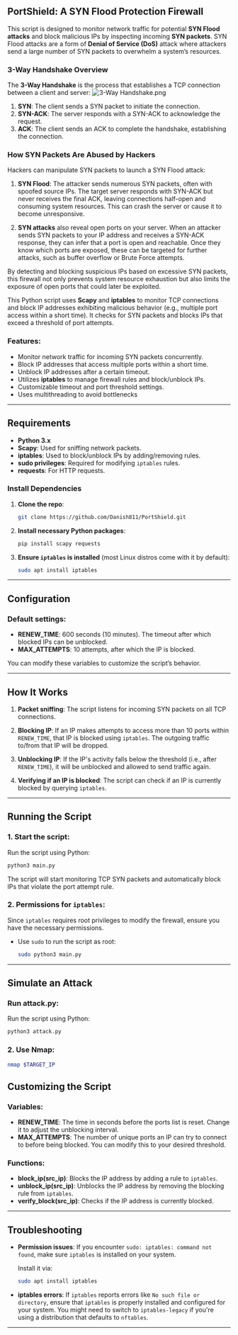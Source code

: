 ## PortShield: A SYN Flood Protection Firewall

This script is designed to monitor network traffic for potential **SYN Flood attacks** and block malicious IPs by inspecting incoming **SYN packets**. SYN Flood attacks are a form of **Denial of Service (DoS)** attack where attackers send a large number of SYN packets to overwhelm a system’s resources.

### 3-Way Handshake Overview

The **3-Way Handshake** is the process that establishes a TCP connection between a client and server:
![3-Way Handshake.png](https://github.com/user-attachments/assets/db256268-69c0-4aa6-83c3-4aff068b938a)

1. **SYN**: The client sends a SYN packet to initiate the connection.
2. **SYN-ACK**: The server responds with a SYN-ACK to acknowledge the request.
3. **ACK**: The client sends an ACK to complete the handshake, establishing the connection.

### How SYN Packets Are Abused by Hackers
Hackers can manipulate SYN packets to launch a SYN Flood attack:

1. **SYN Flood**: The attacker sends numerous SYN packets, often with spoofed source IPs. The target server responds with SYN-ACK but never receives the final ACK, leaving connections half-open and consuming system resources. This can crash the server or cause it to become unresponsive.

2. **SYN attacks** also reveal open ports on your server. When an attacker sends SYN packets to your IP address and receives a SYN-ACK response, they can infer that a port is open and reachable. Once they know which ports are exposed, these can be targeted for further attacks, such as buffer overflow or Brute Force attempts.

By detecting and blocking suspicious IPs based on excessive SYN packets, this firewall not only prevents system resource exhaustion but also limits the exposure of open ports that could later be exploited.

This Python script uses **Scapy** and **iptables** to monitor TCP connections and block IP addresses exhibiting malicious behavior (e.g., multiple port access within a short time). It checks for SYN packets and blocks IPs that exceed a threshold of port attempts.

### Features:
- Monitor network traffic for incoming SYN packets concurrently.
- Block IP addresses that access multiple ports within a short time.
- Unblock IP addresses after a certain timeout.
- Utilizes **iptables** to manage firewall rules and block/unblock IPs.
- Customizable timeout and port threshold settings.
- Uses multithreading to avoid bottlenecks

---

## Requirements
- **Python 3.x**
- **Scapy**: Used for sniffing network packets.
- **iptables**: Used to block/unblock IPs by adding/removing rules.
- **sudo privileges**: Required for modifying `iptables` rules.
- **requests**: For HTTP requests.

### Install Dependencies
1. **Clone the repo**:
    ```bash
    git clone https://github.com/Danish811/PortShield.git
    ```
1. **Install necessary Python packages**:
    ```bash
    pip install scapy requests
    ```

2. **Ensure `iptables` is installed** (most Linux distros come with it by default):
    ```bash
    sudo apt install iptables
    ```

---

## Configuration

### Default settings:
- **RENEW_TIME**: 600 seconds (10 minutes). The timeout after which blocked IPs can be unblocked.
- **MAX_ATTEMPTS**: 10 attempts, after which the IP is blocked.

You can modify these variables to customize the script’s behavior.

---

## How It Works

1. **Packet sniffing**: The script listens for incoming SYN packets on all TCP connections.
   
2. **Blocking IP**: If an IP makes attempts to access more than 10 ports within `RENEW_TIME`, that IP is blocked using `iptables`. The outgoing traffic to/from that IP will be dropped.

3. **Unblocking IP**: If the IP's activity falls below the threshold (i.e., after `RENEW_TIME`), it will be unblocked and allowed to send traffic again.

4. **Verifying if an IP is blocked**: The script can check if an IP is currently blocked by querying `iptables`.

---

## Running the Script

### 1. **Start the script**:

   Run the script using Python:

   ```bash
   python3 main.py
   ```

   The script will start monitoring TCP SYN packets and automatically block IPs that violate the port attempt rule.

### 2. **Permissions for `iptables`**:

   Since `iptables` requires root privileges to modify the firewall, ensure you have the necessary permissions.

   - Use `sudo` to run the script as root:
     ```bash
     sudo python3 main.py
     ```

---
## Simulate an Attack
### **Run attack.py**:
 Run the script using Python:

   ```bash
   python3 attack.py
   ```
### 2. **Use Nmap**:

   ```bash
   nmap $TARGET_IP
   ```
     
## Customizing the Script

### **Variables**:
- **RENEW_TIME**: The time in seconds before the ports list is reset. Change it to adjust the unblocking interval.
- **MAX_ATTEMPTS**: The number of unique ports an IP can try to connect to before being blocked. You can modify this to your desired threshold.

### **Functions**:

- **block_ip(src_ip)**: Blocks the IP address by adding a rule to `iptables`.
- **unblock_ip(src_ip)**: Unblocks the IP address by removing the blocking rule from `iptables`.
- **verify_block(src_ip)**: Checks if the IP address is currently blocked.

---

## Troubleshooting

- **Permission issues**: If you encounter `sudo: iptables: command not found`, make sure `iptables` is installed on your system.

    Install it via:
    ```bash
    sudo apt install iptables
    ```


- **iptables errors**: If `iptables` reports errors like `No such file or directory`, ensure that `iptables` is properly installed and configured for your system. You might need to switch to `iptables-legacy` if you're using a distribution that defaults to `nftables`.

---

